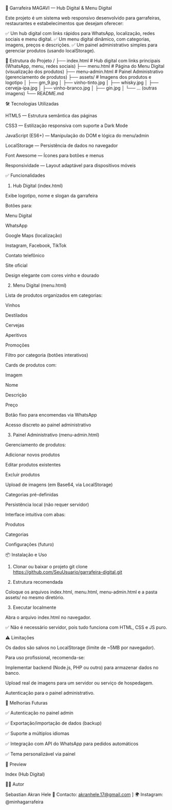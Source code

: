 🍷 Garrafeira MAGAVI — Hub Digital & Menu Digital

Este projeto é um sistema web responsivo desenvolvido para garrafeiras, restaurantes e estabelecimentos que desejam oferecer:

✅ Um hub digital com links rápidos para WhatsApp, localização, redes sociais e menu digital.
✅ Um menu digital dinâmico, com categorias, imagens, preços e descrições.
✅ Um painel administrativo simples para gerenciar produtos (usando localStorage).

📂 Estrutura do Projeto
/
├── index.html        # Hub digital com links principais (WhatsApp, menu, redes sociais)
├── menu.html         # Página do Menu Digital (visualização dos produtos)
├── menu-admin.html   # Painel Administrativo (gerenciamento de produtos)
├── assets/           # Imagens dos produtos e logotipo
│   ├── gm_9.jpg
│   ├── vinho-tinto.jpg
│   ├── whisky.jpg
│   ├── cerveja-ipa.jpg
│   ├── vinho-branco.jpg
│   ├── gin.jpg
│   └── ... (outras imagens)
└── README.md

🛠 Tecnologias Utilizadas

HTML5 — Estrutura semântica das páginas

CSS3 — Estilização responsiva com suporte a Dark Mode

JavaScript (ES6+) — Manipulação do DOM e lógica do menu/admin

LocalStorage — Persistência de dados no navegador

Font Awesome — Ícones para botões e menus

Responsividade — Layout adaptável para dispositivos móveis

✅ Funcionalidades
1. Hub Digital (index.html)

Exibe logotipo, nome e slogan da garrafeira

Botões para:

Menu Digital

WhatsApp

Google Maps (localização)

Instagram, Facebook, TikTok

Contato telefônico

Site oficial

Design elegante com cores vinho e dourado

2. Menu Digital (menu.html)

Lista de produtos organizados em categorias:

Vinhos

Destilados

Cervejas

Aperitivos

Promoções

Filtro por categoria (botões interativos)

Cards de produtos com:

Imagem

Nome

Descrição

Preço

Botão fixo para encomendas via WhatsApp

Acesso discreto ao painel administrativo

3. Painel Administrativo (menu-admin.html)

Gerenciamento de produtos:

Adicionar novos produtos

Editar produtos existentes

Excluir produtos

Upload de imagens (em Base64, via LocalStorage)

Categorias pré-definidas

Persistência local (não requer servidor)

Interface intuitiva com abas:

Produtos

Categorias

Configurações (futuro)

📦 Instalação e Uso
1. Clonar ou baixar o projeto
git clone https://github.com/SeuUsuario/garrafeira-digital.git

2. Estrutura recomendada

Coloque os arquivos index.html, menu.html, menu-admin.html e a pasta assets/ no mesmo diretório.

3. Executar localmente

Abra o arquivo index.html no navegador.

✅ Não é necessário servidor, pois tudo funciona com HTML, CSS e JS puro.

⚠ Limitações

Os dados são salvos no LocalStorage (limite de ~5MB por navegador).

Para uso profissional, recomenda-se:

Implementar backend (Node.js, PHP ou outro) para armazenar dados no banco.

Upload real de imagens para um servidor ou serviço de hospedagem.

Autenticação para o painel administrativo.

🚀 Melhorias Futuras

✅ Autenticação no painel admin

✅ Exportação/importação de dados (backup)

✅ Suporte a múltiplos idiomas

✅ Integração com API do WhatsApp para pedidos automáticos

✅ Tema personalizável via painel

📸 Preview

Index (Hub Digital)


👨‍💻 Autor

Sebastian Akran Hele
📧 Contacto: akranhele.17@gmail.com
]
🌍 Instagram: @minhagarrafeira